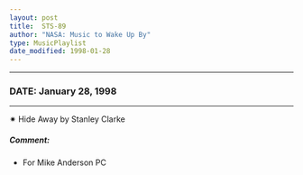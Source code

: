 ```yaml
---
layout: post
title:  STS-89
author: "NASA: Music to Wake Up By"
type: MusicPlaylist
date_modified: 1998-01-28
---
```


----
### DATE: January 28, 1998
----
✷ Hide Away by Stanley Clarke

##### Comment:
* For Mike Anderson PC
